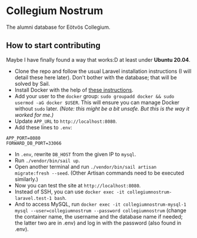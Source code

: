 # Collegium Nostrum

The alumni database for Eötvös Collegium.

## How to start contributing

Maybe I have finally found a way that works:D at least under **Ubuntu 20.04**.

- Clone the repo and follow the usual Laravel installation instructions (I will detail these here later). Don't bother with the database; that will be solved by Sail.
- Install Docker with the help of [these instructions](https://docs.docker.com/engine/install/ubuntu/).
- Add your user to the `docker` group: `sudo groupadd docker && sudo usermod -aG docker $USER`. This will ensure you can manage Docker without `sudo` later. _(Note: this might be a bit unsafe. But this is the way it worked for me.)_
- Update `APP_URL` to `http://localhost:8080`.
- Add these lines to `.env`:
```
APP_PORT=8080
FORWARD_DB_PORT=33066
```
- In `.env`, rewrite `DB_HOST` from the given IP to `mysql`.
- Run `./vendor/bin/sail up`.
- Open another terminal and run `./vendor/bin/sail artisan migrate:fresh --seed`. (Other Artisan commands need to be executed similarly.)
- Now you can test the site at `http://localhost:8080`.
- Instead of SSH, you can use `docker exec -it collegiumnostrum-laravel.test-1 bash`.
- And to access MySQL, run `docker exec -it collegiumnostrum-mysql-1 mysql --user=collegiumnostrum --password collegiumnostrum` (change the container name, the username and the database name if needed; the latter two are in .env) and log in with the password (also found in .env).
